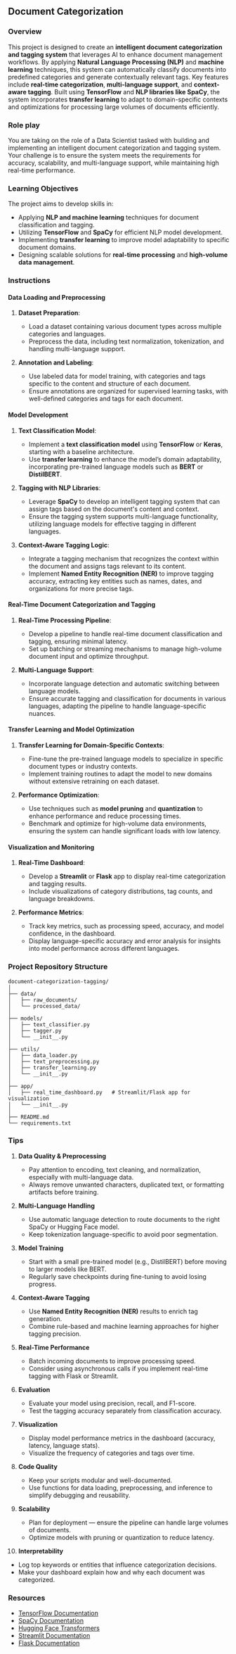 ## Document Categorization

### Overview

This project is designed to create an **intelligent document categorization and tagging system** that leverages AI to enhance document management workflows. By applying **Natural Language Processing (NLP)** and **machine learning** techniques, this system can automatically classify documents into predefined categories and generate contextually relevant tags. Key features include **real-time categorization**, **multi-language support**, and **context-aware tagging**. Built using **TensorFlow** and **NLP libraries like SpaCy**, the system incorporates **transfer learning** to adapt to domain-specific contexts and optimizations for processing large volumes of documents efficiently.

### Role play

You are taking on the role of a Data Scientist tasked with building and implementing an intelligent document categorization and tagging system. Your challenge is to ensure the system meets the requirements for accuracy, scalability, and multi-language support, while maintaining high real-time performance.

### Learning Objectives

The project aims to develop skills in:

- Applying **NLP and machine learning** techniques for document classification and tagging.
- Utilizing **TensorFlow** and **SpaCy** for efficient NLP model development.
- Implementing **transfer learning** to improve model adaptability to specific document domains.
- Designing scalable solutions for **real-time processing** and **high-volume data management**.

### Instructions

#### Data Loading and Preprocessing

1. **Dataset Preparation**:

   - Load a dataset containing various document types across multiple categories and languages.
   - Preprocess the data, including text normalization, tokenization, and handling multi-language support.

2. **Annotation and Labeling**:
   - Use labeled data for model training, with categories and tags specific to the content and structure of each document.
   - Ensure annotations are organized for supervised learning tasks, with well-defined categories and tags for each document.

#### Model Development

1. **Text Classification Model**:

   - Implement a **text classification model** using **TensorFlow** or **Keras**, starting with a baseline architecture.
   - Use **transfer learning** to enhance the model’s domain adaptability, incorporating pre-trained language models such as **BERT** or **DistilBERT**.

2. **Tagging with NLP Libraries**:

   - Leverage **SpaCy** to develop an intelligent tagging system that can assign tags based on the document's content and context.
   - Ensure the tagging system supports multi-language functionality, utilizing language models for effective tagging in different languages.

3. **Context-Aware Tagging Logic**:
   - Integrate a tagging mechanism that recognizes the context within the document and assigns tags relevant to its content.
   - Implement **Named Entity Recognition (NER)** to improve tagging accuracy, extracting key entities such as names, dates, and organizations for more precise tags.

#### Real-Time Document Categorization and Tagging

1. **Real-Time Processing Pipeline**:

   - Develop a pipeline to handle real-time document classification and tagging, ensuring minimal latency.
   - Set up batching or streaming mechanisms to manage high-volume document input and optimize throughput.

2. **Multi-Language Support**:
   - Incorporate language detection and automatic switching between language models.
   - Ensure accurate tagging and classification for documents in various languages, adapting the pipeline to handle language-specific nuances.

#### Transfer Learning and Model Optimization

1. **Transfer Learning for Domain-Specific Contexts**:

   - Fine-tune the pre-trained language models to specialize in specific document types or industry contexts.
   - Implement training routines to adapt the model to new domains without extensive retraining on each dataset.

2. **Performance Optimization**:
   - Use techniques such as **model pruning** and **quantization** to enhance performance and reduce processing times.
   - Benchmark and optimize for high-volume data environments, ensuring the system can handle significant loads with low latency.

#### Visualization and Monitoring

1. **Real-Time Dashboard**:

   - Develop a **Streamlit** or **Flask** app to display real-time categorization and tagging results.
   - Include visualizations of category distributions, tag counts, and language breakdowns.

2. **Performance Metrics**:
   - Track key metrics, such as processing speed, accuracy, and model confidence, in the dashboard.
   - Display language-specific accuracy and error analysis for insights into model performance across different languages.

### Project Repository Structure

```
document-categorization-tagging/
│
├── data/
│   ├── raw_documents/
│   └── processed_data/
│
├── models/
│   ├── text_classifier.py
│   ├── tagger.py
│   └── __init__.py
│
├── utils/
│   ├── data_loader.py
│   ├── text_preprocessing.py
│   ├── transfer_learning.py
│   └── __init__.py
│
├── app/
│   ├── real_time_dashboard.py   # Streamlit/Flask app for visualization
│   └── __init__.py
│
├── README.md
└── requirements.txt
```

### Tips

1. **Data Quality & Preprocessing**
   * Pay attention to encoding, text cleaning, and normalization, especially with multi-language data.
   * Always remove unwanted characters, duplicated text, or formatting artifacts before training.

2. **Multi-Language Handling**
   * Use automatic language detection to route documents to the right SpaCy or Hugging Face model.
   * Keep tokenization language-specific to avoid poor segmentation.

3. **Model Training**
   * Start with a small pre-trained model (e.g., DistilBERT) before moving to larger models like BERT.
   * Regularly save checkpoints during fine-tuning to avoid losing progress.

4. **Context-Aware Tagging**
   * Use **Named Entity Recognition (NER)** results to enrich tag generation.
   * Combine rule-based and machine learning approaches for higher tagging precision.

5. **Real-Time Performance**
   * Batch incoming documents to improve processing speed.
   * Consider using asynchronous calls if you implement real-time tagging with Flask or Streamlit.

6. **Evaluation**
   * Evaluate your model using precision, recall, and F1-score.
   * Test the tagging accuracy separately from classification accuracy.

7. **Visualization**
   * Display model performance metrics in the dashboard (accuracy, latency, language stats).
   * Visualize the frequency of categories and tags over time.

8. **Code Quality**
   * Keep your scripts modular and well-documented.
   * Use functions for data loading, preprocessing, and inference to simplify debugging and reusability.

9. **Scalability**
   * Plan for deployment — ensure the pipeline can handle large volumes of documents.
   * Optimize models with pruning or quantization to reduce latency.

10. **Interpretability**
   * Log top keywords or entities that influence categorization decisions.
   * Make your dashboard explain how and why each document was categorized.

### Resources

- [TensorFlow Documentation](https://www.tensorflow.org/api_docs)
- [SpaCy Documentation](https://spacy.io/usage)
- [Hugging Face Transformers](https://huggingface.co/transformers/)
- [Streamlit Documentation](https://docs.streamlit.io/)
- [Flask Documentation](https://flask.palletsprojects.com/en/2.0.x/)
